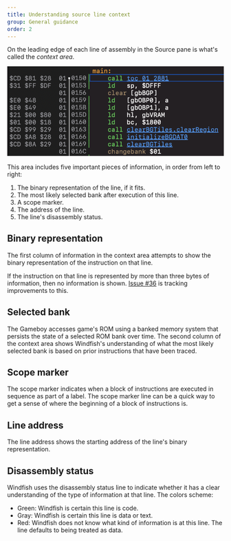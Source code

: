```yaml
---
title: Understanding source line context
group: General guidance
order: 2
---
```


On the leading edge of each line of assembly in the Source pane is what's called the *context area*.

![Breakpoint at $0100](understanding-source-line-context-1.png)

This area includes five important pieces of information, in order from left to right:

1. The binary representation of the line, if it fits.
2. The most likely selected bank after execution of this line.
3. A scope marker.
4. The address of the line.
5. The line's disassembly status.

## Binary representation

The first column of information in the context area attempts to show the binary representation of the instruction on that line.

If the instruction on that line is represented by more than three bytes of information, then no information is shown. [Issue #36](https://github.com/jverkoey/windfish/issues/36) is tracking improvements to this.

## Selected bank

The Gameboy accesses game's ROM using a banked memory system that persists the state of a selected ROM bank over time.
The second column of the context area shows Windfish's understanding of what the most likely selected bank is based on prior instructions that have been traced.

## Scope marker

The scope marker indicates when a block of instructions are executed in sequence as part of a label.
The scope marker line can be a quick way to get a sense of where the beginning of a block of instructions is.

## Line address

The line address shows the starting address of the line's binary representation.

## Disassembly status

Windfish uses the disassembly status line to indicate whether it has a clear understanding of the type of information at that line.
The colors scheme:

- Green: Windfish is certain this line is code.
- Gray: Windfish is certain this line is data or text.
- Red: Windfish does not know what kind of information is at this line. The line defaults to being treated as data.
